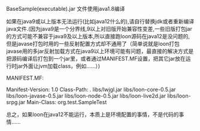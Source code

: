 BaseSample(executable).jar 文件使用java1.8编译

如果在java9或以上版本无法运行(比如java12什么的),请自行替换jdk或者重新编译java文件.(因为java9是一个分界线,9以上对旧版开始兼容性变差,一些旧版打包jar的方式可能不兼容于java9及以上版本,所以直接跑loon源码在java12是没问题的,但是javase打包时用的一些反射配置方式却不通用了（简单说就是loon打包javase用的多jar反射加载方式在java9以上环境可能有问题，最直接的解决方式是把源码编译后打包到一个jar里，或者通过MANIFEST.MF设置，把其它jar放在运行时jar外面让jvm加载class，例如……）)

MANIFEST.MF:

Manifest-Version: 1.0
Class-Path: . libs/lwjgl.jar libs/loon-core-0.5.jar libs/loon-javase-0.5.jar libs/loon-node-0.5.jar libs/loon-live2d.jar libs/loon-srpg.jar
Main-Class: org.test.SampleTest

总之，如果loon在java12不能运行，本质上是环境配置的事情，不是代码的事情……